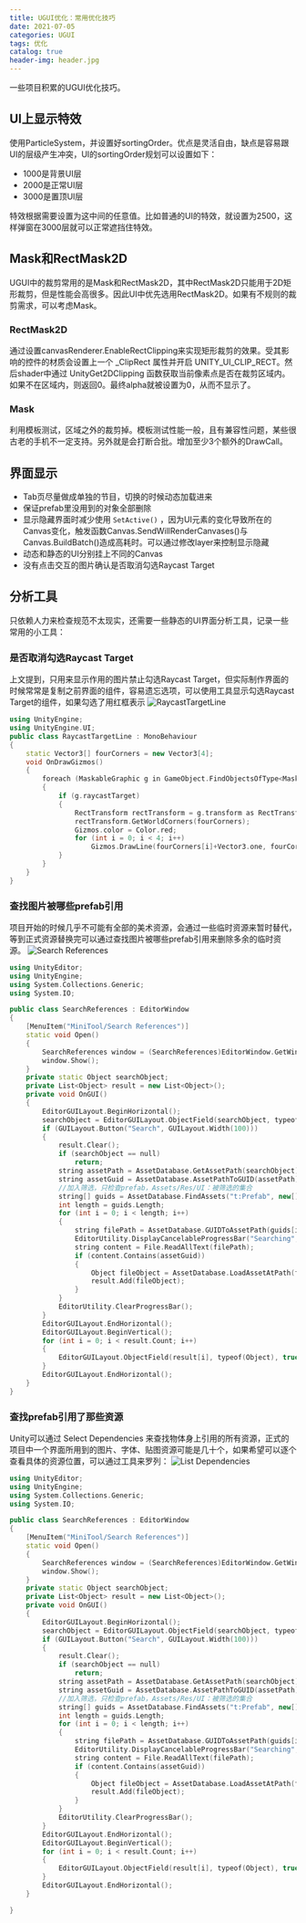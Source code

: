 ```yaml
---
title: UGUI优化：常用优化技巧
date: 2021-07-05
categories: UGUI
tags: 优化
catalog: true
header-img: header.jpg
---
```


一些项目积累的UGUI优化技巧。
<!--more-->

## UI上显示特效

使用ParticleSystem，并设置好sortingOrder。优点是灵活自由，缺点是容易跟UI的层级产生冲突，UI的sortingOrder规划可以设置如下：
+ 1000是背景UI层
+ 2000是正常UI层
+ 3000是置顶UI层

特效根据需要设置为这中间的任意值。比如普通的UI的特效，就设置为2500，这样弹窗在3000层就可以正常遮挡住特效。

## Mask和RectMask2D

UGUI中的裁剪常用的是Mask和RectMask2D，其中RectMask2D只能用于2D矩形裁剪，但是性能会高很多。因此UI中优先选用RectMask2D。如果有不规则的裁剪需求，可以考虑Mask。

### RectMask2D
通过设置canvasRenderer.EnableRectClipping来实现矩形裁剪的效果。受其影响的控件的材质会设置上一个 _ClipRect 属性并开启 UNITY_UI_CLIP_RECT。然后shader中通过 UnityGet2DClipping 函数获取当前像素点是否在裁剪区域内。如果不在区域内，则返回0。最终alpha就被设置为0，从而不显示了。

### Mask
利用模板测试，区域之外的裁剪掉。模板测试性能一般，且有兼容性问题，某些很古老的手机不一定支持。另外就是会打断合批。增加至少3个额外的DrawCall。

## 界面显示

+ Tab页尽量做成单独的节目，切换的时候动态加载进来
+ 保证prefab里没用到的对象全部删除
+ 显示隐藏界面时减少使用 `SetActive()` ，因为UI元素的变化导致所在的Canvas变化，触发函数Canvas.SendWillRenderCanvases()与Canvas.BuildBatch()造成高耗时。可以通过修改layer来控制显示隐藏
+ 动态和静态的UI分别挂上不同的Canvas
+ 没有点击交互的图片确认是否取消勾选Raycast Target

## 分析工具

只依赖人力来检查规范不太现实，还需要一些静态的UI界面分析工具，记录一些常用的小工具：

### 是否取消勾选Raycast Target

上文提到，只用来显示作用的图片禁止勾选Raycast Target，但实际制作界面的时候常常是复制之前界面的组件，容易遗忘选项，可以使用工具显示勾选Raycast Target的组件，如果勾选了用红框表示
![RaycastTargetLine](UI-kit-2/RaycastTargetLine.png)
```C++
using UnityEngine;
using UnityEngine.UI;
public class RaycastTargetLine : MonoBehaviour
{
	static Vector3[] fourCorners = new Vector3[4];
	void OnDrawGizmos()
	{
		foreach (MaskableGraphic g in GameObject.FindObjectsOfType<MaskableGraphic>())
		{
			if (g.raycastTarget)
			{
				RectTransform rectTransform = g.transform as RectTransform;
				rectTransform.GetWorldCorners(fourCorners);
				Gizmos.color = Color.red;
				for (int i = 0; i < 4; i++)
					Gizmos.DrawLine(fourCorners[i]+Vector3.one, fourCorners[(i + 1) % 4] + Vector3.one);
			}
		}
	}
}
```

### 查找图片被哪些prefab引用

项目开始的时候几乎不可能有全部的美术资源，会通过一些临时资源来暂时替代，等到正式资源替换完可以通过查找图片被哪些prefab引用来删除多余的临时资源。
![Search References](UI-kit-2/SearchReferences.png)
```C++
using UnityEditor;
using UnityEngine;
using System.Collections.Generic;
using System.IO;

public class SearchReferences : EditorWindow
{
    [MenuItem("MiniTool/Search References")]
    static void Open()
    {
        SearchReferences window = (SearchReferences)EditorWindow.GetWindow(typeof(SearchReferences));
        window.Show();
    }
    private static Object searchObject;
    private List<Object> result = new List<Object>();
    private void OnGUI()
    {
        EditorGUILayout.BeginHorizontal();
        searchObject = EditorGUILayout.ObjectField(searchObject, typeof(Object), true, GUILayout.Width(200));
        if (GUILayout.Button("Search", GUILayout.Width(100)))
        {
            result.Clear();
            if (searchObject == null)
                return;
            string assetPath = AssetDatabase.GetAssetPath(searchObject);
            string assetGuid = AssetDatabase.AssetPathToGUID(assetPath);
            //加入筛选，只检查prefab，Assets/Res/UI：被筛选的集合
            string[] guids = AssetDatabase.FindAssets("t:Prefab", new[] { "Assets/Res/UI" });
            int length = guids.Length;
            for (int i = 0; i < length; i++)
            {
                string filePath = AssetDatabase.GUIDToAssetPath(guids[i]);
                EditorUtility.DisplayCancelableProgressBar("Searching", filePath, i / length * 1.0f);
                string content = File.ReadAllText(filePath);
                if (content.Contains(assetGuid))
                {
                    Object fileObject = AssetDatabase.LoadAssetAtPath(filePath, typeof(Object));
                    result.Add(fileObject);
                }
            }
            EditorUtility.ClearProgressBar();
        }
        EditorGUILayout.EndHorizontal();
        EditorGUILayout.BeginVertical();
        for (int i = 0; i < result.Count; i++)
        {
            EditorGUILayout.ObjectField(result[i], typeof(Object), true, GUILayout.Width(300));
        }
        EditorGUILayout.EndHorizontal();
    }
}
```

### 查找prefab引用了那些资源

Unity可以通过 Select Dependencies 来查找物体身上引用的所有资源，正式的项目中一个界面所用到的图片、字体、贴图资源可能是几十个，如果希望可以逐个查看具体的资源位置，可以通过工具来罗列：
![List Dependencies](UI-kit-2/Dependencies.png)

```C++
using UnityEditor;
using UnityEngine;
using System.Collections.Generic;
using System.IO;

public class SearchReferences : EditorWindow
{
    [MenuItem("MiniTool/Search References")]
    static void Open()
    {
        SearchReferences window = (SearchReferences)EditorWindow.GetWindow(typeof(SearchReferences));
        window.Show();
    }
    private static Object searchObject;
    private List<Object> result = new List<Object>();
    private void OnGUI()
    {
        EditorGUILayout.BeginHorizontal();
        searchObject = EditorGUILayout.ObjectField(searchObject, typeof(Object), true, GUILayout.Width(200));
        if (GUILayout.Button("Search", GUILayout.Width(100)))
        {
            result.Clear();
            if (searchObject == null)
                return;
            string assetPath = AssetDatabase.GetAssetPath(searchObject);
            string assetGuid = AssetDatabase.AssetPathToGUID(assetPath);
            //加入筛选，只检查prefab，Assets/Res/UI：被筛选的集合
            string[] guids = AssetDatabase.FindAssets("t:Prefab", new[] { "Assets/Res/UI" });
            int length = guids.Length;
            for (int i = 0; i < length; i++)
            {
                string filePath = AssetDatabase.GUIDToAssetPath(guids[i]);
                EditorUtility.DisplayCancelableProgressBar("Searching", filePath, i / length * 1.0f);
                string content = File.ReadAllText(filePath);
                if (content.Contains(assetGuid))
                {
                    Object fileObject = AssetDatabase.LoadAssetAtPath(filePath, typeof(Object));
                    result.Add(fileObject);
                }
            }
            EditorUtility.ClearProgressBar();
        }
        EditorGUILayout.EndHorizontal();
        EditorGUILayout.BeginVertical();
        for (int i = 0; i < result.Count; i++)
        {
            EditorGUILayout.ObjectField(result[i], typeof(Object), true, GUILayout.Width(300));
        }
        EditorGUILayout.EndHorizontal();
    }

}
```
